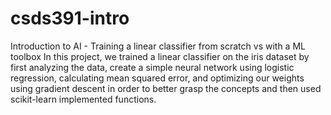 # csds391-intro
Introduction to AI - Training a linear classifier from scratch vs with a ML toolbox
In this project, we trained a linear classifier on the iris dataset by first analyzing the data, create a simple neural network using logistic regression, calculating mean squared error, and optimizing our weights using gradient descent in order to better grasp the concepts and then used scikit-learn implemented functions.
